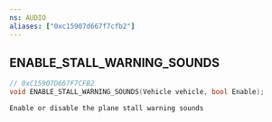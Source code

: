 ```yaml
---
ns: AUDIO
aliases: ["0xc15907d667f7cfb2"]
---
```

## ENABLE_STALL_WARNING_SOUNDS

```c
// 0xC15907D667F7CFB2
void ENABLE_STALL_WARNING_SOUNDS(Vehicle vehicle, bool Enable);
```

```
Enable or disable the plane stall warning sounds
```
